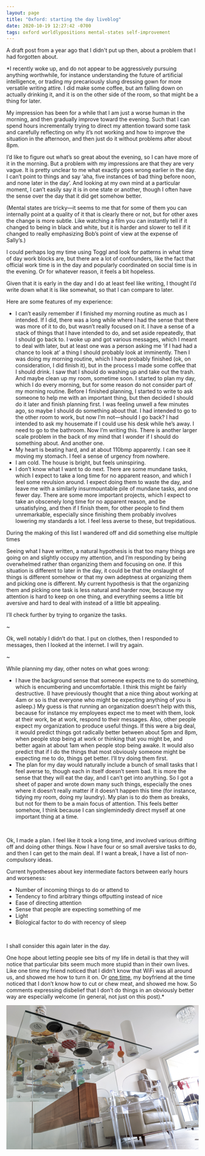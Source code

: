 ```yaml
---
layout: page
title: "Oxford: starting the day liveblog"
date: 2020-10-19 12:27:42 -0700
tags: oxford worldlypositions mental-states self-improvement
---
```

A draft post from a year ago that I didn't put up then, about a problem that I had forgotten about.

*I recently woke up, and do not appear to be aggressively pursuing anything worthwhile, for instance understanding the future of artificial intelligence, or trading my precariously slung dressing gown for more versatile writing attire. I did make some coffee, but am falling down on actually drinking it, and it is on the other side of the room, so that might be a thing for later.

My impression has been for a while that I am just a worse human in the morning, and then gradually improve toward the evening. Such that I can spend hours incrementally trying to direct my attention toward some task and carefully reflecting on why it’s not working and how to improve the situation in the afternoon, and then just do it without problems after about 8pm.

I’d like to figure out what’s so great about the evening, so I can have more of it in the morning. But a problem with my impressions are that they are very vague. It is pretty unclear to me what exactly goes wrong earlier in the day. I can’t point to things and say ‘aha, five instances of bad thing before noon, and none later in the day’. And looking at my own mind at a particular moment, I can’t easily say it is in one state or another, though I often have the sense over the day that it did get somehow better.

(Mental states are tricky—it seems to me that for some of them you can internally point at a quality of it that is clearly there or not, but for other axes the change is more subtle. Like watching a film you can instantly tell if it changed to being in black and white, but it is harder and slower to tell if it changed to really emphasizing Bob’s point of view at the expense of Sally’s.)

I could perhaps log my time using Toggl and look for patterns in what time of day work blocks are, but there are a lot of confounders, like the fact that official work time is in the day and popularly coordinated on social time is in the evening. Or for whatever reason, it feels a bit hopeless.

Given that it is early in the day and I do at least feel like writing, I thought I’d write down what it is like somewhat, so that I can compare to later.

Here are some features of my experience:

- I can’t easily remember if I finished my morning routine as much as I intended. If I did, there was a long while where I had the sense that there was more of it to do, but wasn’t really focused on it.
I have a sense of a stack of things that I have intended to do, and set aside repeatedly, that I should go back to. I woke up and got various messages, which I meant to deal with later, but at least one was a person asking me ‘if I had had a chance to look at’ a thing I should probably look at imminently. Then I was doing my morning routine, which I have probably finished (ok, on consideration, I did finish it), but in the process I made some coffee that I should drink. I saw that I should do washing up and take out the trash. And maybe clean up my room, sometime soon. I started to plan my day, which I do every morning, but for some reason do not consider part of my morning routine. Before I finished planning, I started to write to ask someone to help me with an important thing, but then decided I should do it later and finish planning first. I was feeling unwell a few minutes ago, so maybe I should do something about that. I had intended to go to the other room to work, but now I’m not—should I go back? I had intended to ask my housemate if I could use his desk while he’s away. I need to go to the bathroom. Now I’m writing this. There is another larger scale problem in the back of my mind that I wonder if I should do something about. And another one.
- My heart is beating hard, and at about 110bmp apparently. I can see it moving my stomach. I feel a sense of urgency from nowhere.
- I am cold. The house is bright, but feels uninspiring.
- I don’t know what I want to do next. There are some mundane tasks, which I expect to take a long time for no apparent reason, and which I feel some revulsion around. I expect doing them to waste the day, and leave me with a similarly insurmountable pile of mundane tasks, and one fewer day. There are some more important projects, which I expect to take an obscenely long time for no apparent reason, and be unsatisfying, and then if I finish them, for other people to find them unremarkable, especially since finishing them probably involves lowering my standards a lot. I feel less averse to these, but trepidatious.

During the making of this list I wandered off and did something else multiple times

Seeing what I have written, a natural hypothesis is that too many things are going on and slightly occupy my attention, and I’m responding by being overwhelmed rather than organizing them and focusing on one. If this situation is different to later in the day, it could be that the onslaught of things is different somehow or that my own adeptness at organizing them and picking one is different. My current hypothesis is that the organizing them and picking one task is less natural and harder now, because my attention is hard to keep on one thing, and everything seems a little bit aversive and hard to deal with instead of a little bit appealing.

I’ll check further by trying to organize the tasks.

~

Ok, well notably I didn’t do that. I put on clothes, then I responded to messages, then I looked at the internet. I will try again.

~

While planning my day, other notes on what goes wrong:

- I have the background sense that someone expects me to do something, which is encumbering and uncomfortable. I think this might be fairly destructive. (I have previously thought that a nice thing about working at 4am or so is that everyone who might be expecting anything of you is asleep.) My guess is that running an organization doesn’t help with this, because for instance my employees expect me to meet with them, look at their work, be at work, respond to their messages. Also, other people expect my organization to produce useful things. If this were a big deal, it would predict things got radically better between about 5pm and 8pm, when people stop being at work or thinking that you might be, and better again at about 1am when people stop being awake. It would also predict that if I do the things that most obviously someone might be expecting me to do, things get better. I’ll try doing them first.
- The plan for my day would naturally include a bunch of small tasks that I feel averse to, though each in itself doesn’t seem bad. It is more the sense that they will eat the day, and I can’t get into anything. So I got a sheet of paper and wrote down many such things, especially the ones where it doesn’t really matter if it doesn’t happen this time (for instance, tidying my room, doing my laundry). My plan is to do them as breaks, but not for them to be a main focus of attention. This feels better somehow, I think because I can singlemindedly direct myself at one important thing at a time.

<br>

Ok, I made a plan. I feel like it took a long time, and involved various drifting off and doing other things. Now I have four or so small aversive tasks to do, and then I can get to the main deal. If I want a break, I have a list of non-compulsory ideas.

Current hypotheses about key intermediate factors between early hours and worseness:

- Number of incoming things to do or attend to
- Tendency to find arbitrary things offputting instead of nice
- Ease of directing attention
- Sense that people are expecting something of me
- Light
- Biological factor to do with recency of sleep

<br>

I shall consider this again later in the day.

One hope about letting people see bits of my life in detail is that they will notice that particular bits seem much more stupid than in their own lives. Like one time my friend noticed that I didn’t know that WiFi was all around us, and showed me how to turn it on. Or [one time](https://meteuphoric.com/2016/06/26/are-you-missing-universal-human-skills/), my boyfriend at the time noticed that I don’t know how to cut or chew meat, and showed me how. So comments expressing disbelief that I don’t do things in an obviously better way are especially welcome (in general, not just on this post).*

![morning](/assets/oxfordbreakfastfrombelow.jpg)
